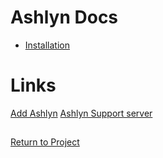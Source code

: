 # Ashlyn Docs

- [Installation](INSTALLATION.md)

# Links

[Add Ashlyn](https://discordapp.com/oauth2/authorize?client_id=773305746695520298&scope=bot&permissions=2134207679)
[Ashlyn Support server](https://discord.gg/wfyhsxZ6CV)

##

[Return to Project](https://github.com/Spencer-0003/Ashlyn)